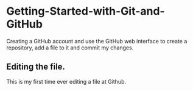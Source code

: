 # Getting-Started-with-Git-and-GitHub
Creating a GitHub account and use the GitHub web interface to create a repository, add a file to it and commit my changes.

## Editing the file.

This is my first time ever editing a file at Github.
